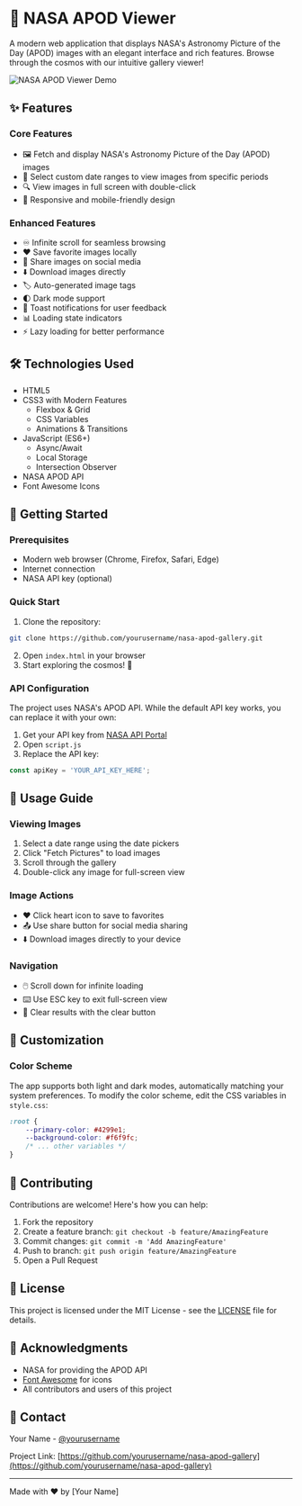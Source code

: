 # 🌌 NASA APOD Viewer

A modern web application that displays NASA's Astronomy Picture of the Day (APOD) images with an elegant interface and rich features. Browse through the cosmos with our intuitive gallery viewer!

![NASA APOD Viewer Demo](demo.gif)

## ✨ Features

### Core Features
- 🖼️ Fetch and display NASA's Astronomy Picture of the Day (APOD) images
- 📅 Select custom date ranges to view images from specific periods
- 🔍 View images in full screen with double-click
- 📱 Responsive and mobile-friendly design

### Enhanced Features
- ♾️ Infinite scroll for seamless browsing
- ❤️ Save favorite images locally
- 🔄 Share images on social media
- ⬇️ Download images directly
- 🏷️ Auto-generated image tags
- 🌓 Dark mode support
- 🔔 Toast notifications for user feedback
- 📊 Loading state indicators
- ⚡ Lazy loading for better performance

## 🛠️ Technologies Used

- HTML5
- CSS3 with Modern Features
  - Flexbox & Grid
  - CSS Variables
  - Animations & Transitions
- JavaScript (ES6+)
  - Async/Await
  - Local Storage
  - Intersection Observer
- NASA APOD API
- Font Awesome Icons

## 🚀 Getting Started

### Prerequisites
- Modern web browser (Chrome, Firefox, Safari, Edge)
- Internet connection
- NASA API key (optional)

### Quick Start
1. Clone the repository:
```bash
git clone https://github.com/yourusername/nasa-apod-gallery.git
```

2. Open `index.html` in your browser
3. Start exploring the cosmos! 🌠

### API Configuration
The project uses NASA's APOD API. While the default API key works, you can replace it with your own:

1. Get your API key from [NASA API Portal](https://api.nasa.gov/)
2. Open `script.js`
3. Replace the API key:
```javascript
const apiKey = 'YOUR_API_KEY_HERE';
```

## 📱 Usage Guide

### Viewing Images
1. Select a date range using the date pickers
2. Click "Fetch Pictures" to load images
3. Scroll through the gallery
4. Double-click any image for full-screen view

### Image Actions
- ❤️ Click heart icon to save to favorites
- 📤 Use share button for social media sharing
- ⬇️ Download images directly to your device

### Navigation
- 🖱️ Scroll down for infinite loading
- ⌨️ Use ESC key to exit full-screen view
- 🔄 Clear results with the clear button

## 🎨 Customization

### Color Scheme
The app supports both light and dark modes, automatically matching your system preferences. To modify the color scheme, edit the CSS variables in `style.css`:

```css
:root {
    --primary-color: #4299e1;
    --background-color: #f6f9fc;
    /* ... other variables */
}
```

## 🤝 Contributing

Contributions are welcome! Here's how you can help:

1. Fork the repository
2. Create a feature branch: `git checkout -b feature/AmazingFeature`
3. Commit changes: `git commit -m 'Add AmazingFeature'`
4. Push to branch: `git push origin feature/AmazingFeature`
5. Open a Pull Request

## 📝 License

This project is licensed under the MIT License - see the [LICENSE](LICENSE) file for details.

## 🙏 Acknowledgments

- NASA for providing the APOD API
- [Font Awesome](https://fontawesome.com/) for icons
- All contributors and users of this project

## 📧 Contact

Your Name - [@yourusername](https://twitter.com/yourusername)

Project Link: [https://github.com/yourusername/nasa-apod-gallery](https://github.com/yourusername/nasa-apod-gallery)

---
Made with ❤️ by [Your Name]

